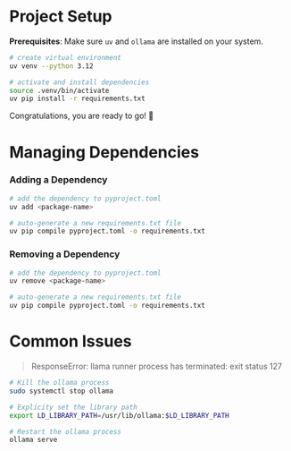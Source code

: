 # Project Setup

**Prerequisites**: Make sure `uv` and `ollama` are installed on your system.

```bash
# create virtual environment
uv venv --python 3.12

# activate and install dependencies
source .venv/bin/activate
uv pip install -r requirements.txt
```

Congratulations, you are ready to go! 🎉

# Managing Dependencies

### Adding a Dependency

```bash
# add the dependency to pyproject.toml
uv add <package-name>

# auto-generate a new requirements.txt file
uv pip compile pyproject.toml -o requirements.txt
```

### Removing a Dependency

```bash
# add the dependency to pyproject.toml
uv remove <package-name>

# auto-generate a new requirements.txt file
uv pip compile pyproject.toml -o requirements.txt
```

# Common Issues

> ResponseError: llama runner process has terminated: exit status 127

```bash
# Kill the ollama process
sudo systemctl stop ollama

# Explicity set the library path
export LD_LIBRARY_PATH=/usr/lib/ollama:$LD_LIBRARY_PATH

# Restart the ollama process
ollama serve
```
